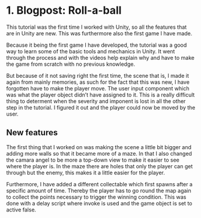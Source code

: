 ﻿# **1\. Blogpost: Roll-a-ball**

This tutorial was the first time I worked with Unity, 
so all the features that are in Unity are new. This was furthermore 
also the first game I have made.

Because it being the first game I have developed, 
the tutorial was a good way to learn some of the basic tools and
mechanics in Unity. It went through the process and with the 
videos help explain why and have to make the game from scratch 
with no previous knowledge.

But because of it not saving right the first time, 
the scene that is, I made it again from mainly memories, 
as such for the fact that this was new, I have forgotten
have to make the player move. The user input component which
was what the player object didn’t have assigned to it.
This is a really difficult thing to determent when the
severity and imponent is lost in all the other step in
the tutorial. I figured it out and the player could now
be moved by the user.

## New features

The first thing that I worked on was making the scene a
little bit bigger and adding more walls so that it became
more of a maze. In that I also changed the camara angel to
be more a top-down view to make it easier to see where the
player is. In the maze there are holes that only the player
can get through but the enemy, this makes it a little easier
for the player.

Furthermore, I have added a different collectable which 
first spawns after a specific amount of time. Thereby the
player has to go round the map again to collect the points
necessary to trigger the winning condition. This was done
with a delay script where invoke is used and the game object
is set to active false.